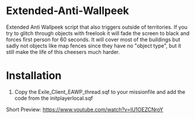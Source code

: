 # Extended-Anti-Wallpeek

Extended Anti Wallpeek script that also triggers outside of territories.
If you try to glitch through objects with freelook it will fade the screen to black and forces first person for 60 seconds.
It will cover most of the buildings but sadly not objects like map fences since they have no "object type", but it still make the life of this cheesers much harder.


# Installation
1. Copy the Exile_Client_EAWP_thread.sqf to your missionfile and add the code from the initplayerlocal.sqf

Short Preview: https://www.youtube.com/watch?v=IU1OEZCNroY
